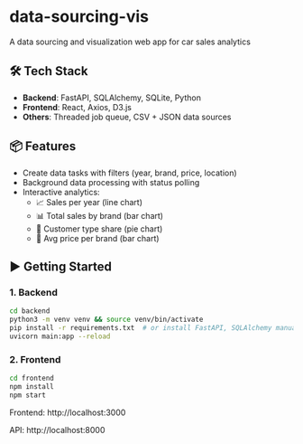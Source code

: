 # data-sourcing-vis

A data sourcing and visualization web app for car sales analytics

## 🛠 Tech Stack

- **Backend**: FastAPI, SQLAlchemy, SQLite, Python
- **Frontend**: React, Axios, D3.js
- **Others**: Threaded job queue, CSV + JSON data sources

## 📦 Features

- Create data tasks with filters (year, brand, price, location)
- Background data processing with status polling
- Interactive analytics:
  - 📈 Sales per year (line chart)
  - 📊 Total sales by brand (bar chart)
  - 🧁 Customer type share (pie chart)
  - 💸 Avg price per brand (bar chart)

## ▶️ Getting Started

### 1. Backend

```bash
cd backend
python3 -m venv venv && source venv/bin/activate
pip install -r requirements.txt  # or install FastAPI, SQLAlchemy manually
uvicorn main:app --reload 
```

### 2. Frontend

```bash
cd frontend
npm install
npm start
```

Frontend: http://localhost:3000

API: http://localhost:8000

